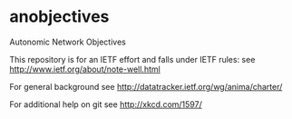 # anobjectives
Autonomic Network Objectives

This repository is for an IETF effort and falls under IETF rules: see http://www.ietf.org/about/note-well.html

For general background see http://datatracker.ietf.org/wg/anima/charter/

For additional help on git see http://xkcd.com/1597/
